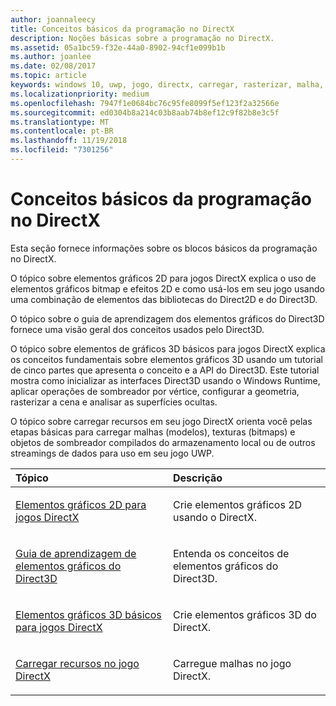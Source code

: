 ```yaml
---
author: joannaleecy
title: Conceitos básicos da programação no DirectX
description: Noções básicas sobre a programação no DirectX.
ms.assetid: 05a1bc59-f32e-44a0-8902-94cf1e099b1b
ms.author: joanlee
ms.date: 02/08/2017
ms.topic: article
keywords: windows 10, uwp, jogo, directx, carregar, rasterizar, malha, bitmap, 2D, 3D
ms.localizationpriority: medium
ms.openlocfilehash: 7947f1e0684bc76c95fe8099f5ef123f2a32566e
ms.sourcegitcommit: ed0304b8a214c03b8aab74b8ef12c9f82b8e3c5f
ms.translationtype: MT
ms.contentlocale: pt-BR
ms.lasthandoff: 11/19/2018
ms.locfileid: "7301256"
---
```

# <a name="fundamentals-of-directx-programming"></a>Conceitos básicos da programação no DirectX

Esta seção fornece informações sobre os blocos básicos da programação no DirectX.

O tópico sobre elementos gráficos 2D para jogos DirectX explica o uso de elementos gráficos bitmap e efeitos 2D e como usá-los em seu jogo usando uma combinação de elementos das bibliotecas do Direct2D e do Direct3D.

O tópico sobre o guia de aprendizagem dos elementos gráficos do Direct3D fornece uma visão geral dos conceitos usados pelo Direct3D.

O tópico sobre elementos de gráficos 3D básicos para jogos DirectX explica os conceitos fundamentais sobre elementos gráficos 3D usando um tutorial de cinco partes que apresenta o conceito e a API do Direct3D. Este tutorial mostra como inicializar as interfaces Direct3D usando o Windows Runtime, aplicar operações de sombreador por vértice, configurar a geometria, rasterizar a cena e analisar as superfícies ocultas.

O tópico sobre carregar recursos em seu jogo DirectX orienta você pelas etapas básicas para carregar malhas (modelos), texturas (bitmaps) e objetos de sombreador compilados do armazenamento local ou de outros streamings de dados para uso em seu jogo UWP.

<table>
<colgroup>
<col width="50%" />
<col width="50%" />
</colgroup>
<thead>
<tr class="header">
<th align="left">Tópico</th>
<th align="left">Descrição</th>
</tr>
</thead>
<tbody>
<tr class="odd">
<td align="left"><p><a href="working-with-2d-graphics-in-your-directx-game.md">Elementos gráficos 2D para jogos DirectX</a></p></td>
<td align="left"><p>Crie elementos gráficos 2D usando o DirectX.</p></td>
</tr>
<tr class="even">
<td align="left"><p><a href="https://msdn.microsoft.com/windows/uwp/graphics-concepts/index">Guia de aprendizagem de elementos gráficos do Direct3D</a></p></td>
<td align="left"><p>Entenda os conceitos de elementos gráficos do Direct3D.</p></td>
</tr>
<tr class="odd">
<td align="left"><p><a href="an-introduction-to-3d-graphics-with-directx.md">Elementos gráficos 3D básicos para jogos DirectX</a></p></td>
<td align="left"><p>Crie elementos gráficos 3D do DirectX.</p></td>
</tr>
<tr class="even">
<td align="left"><p><a href="load-a-game-asset.md">Carregar recursos no jogo DirectX</a></p></td>
<td align="left"><p>Carregue malhas no jogo DirectX.</p></td>
</tr>
</tbody>
</table>